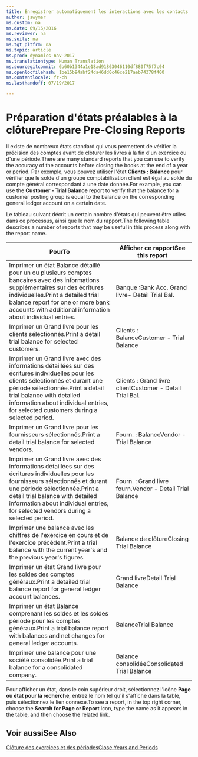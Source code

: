 ```yaml
---
title: Enregistrer automatiquement les interactions avec les contacts
author: jswymer
ms.custom: na
ms.date: 09/16/2016
ms.reviewer: na
ms.suite: na
ms.tgt_pltfrm: na
ms.topic: article
ms.prod: dynamics-nav-2017
ms.translationtype: Human Translation
ms.sourcegitcommit: 6b60b1344a1e18ad91863046110df880f75f7c04
ms.openlocfilehash: 1be15b94abf24da46dd0c46ce217aeb74378f400
ms.contentlocale: fr-ch
ms.lasthandoff: 07/19/2017

---
```

# <a name="prepare-pre-closing-reports"></a><span data-ttu-id="e7e29-102">Préparation d'états préalables à la clôture</span><span class="sxs-lookup"><span data-stu-id="e7e29-102">Prepare Pre-Closing Reports</span></span>
<span data-ttu-id="e7e29-103">Il existe de nombreux états standard qui vous permettent de vérifier la précision des comptes avant de clôturer les livres à la fin d'un exercice ou d'une période.</span><span class="sxs-lookup"><span data-stu-id="e7e29-103">There are many standard reports that you can use to verify the accuracy of the accounts before closing the books at the end of a year or period.</span></span> <span data-ttu-id="e7e29-104">Par exemple, vous pouvez utiliser l'état **Clients : Balance** pour vérifier que le solde d'un groupe comptabilisation client est égal au solde du compte général correspondant à une date donnée.</span><span class="sxs-lookup"><span data-stu-id="e7e29-104">For example, you can use the **Customer - Trial Balance** report to verify that the balance for a customer posting group is equal to the balance on the corresponding general ledger account on a certain date.</span></span>

<span data-ttu-id="e7e29-105">Le tableau suivant décrit un certain nombre d'états qui peuvent être utiles dans ce processus, ainsi que le nom du rapport.</span><span class="sxs-lookup"><span data-stu-id="e7e29-105">The following table describes a number of reports that may be useful in this process along with the report name.</span></span>

|<span data-ttu-id="e7e29-106">Pour</span><span class="sxs-lookup"><span data-stu-id="e7e29-106">To</span></span>     |<span data-ttu-id="e7e29-107">Afficher ce rapport</span><span class="sxs-lookup"><span data-stu-id="e7e29-107">See this report</span></span>       |
|-------|----------------------|
|<span data-ttu-id="e7e29-108">Imprimer un état Balance détaillé pour un ou plusieurs comptes bancaires avec des informations supplémentaires sur des écritures individuelles.</span><span class="sxs-lookup"><span data-stu-id="e7e29-108">Print a detailed trial balance report for one or more bank accounts with additional information about individual entries.</span></span>|<span data-ttu-id="e7e29-109">Banque :</span><span class="sxs-lookup"><span data-stu-id="e7e29-109">Bank Acc.</span></span> <span data-ttu-id="e7e29-110">Grand livre</span><span class="sxs-lookup"><span data-stu-id="e7e29-110">- Detail Trial Bal.</span></span>|
|<span data-ttu-id="e7e29-111">Imprimer un Grand livre pour les clients sélectionnés.</span><span class="sxs-lookup"><span data-stu-id="e7e29-111">Print a detail trial balance for selected customers.</span></span>|<span data-ttu-id="e7e29-112">Clients : Balance</span><span class="sxs-lookup"><span data-stu-id="e7e29-112">Customer - Trial Balance</span></span>|
|<span data-ttu-id="e7e29-113">Imprimer un Grand livre avec des informations détaillées sur des écritures individuelles pour les clients sélectionnés et durant une période sélectionnée.</span><span class="sxs-lookup"><span data-stu-id="e7e29-113">Print a detail trial balance with detailed information about individual entries, for selected customers during a selected period.</span></span>|<span data-ttu-id="e7e29-114">Clients : Grand livre client</span><span class="sxs-lookup"><span data-stu-id="e7e29-114">Customer - Detail Trial Bal.</span></span>|
|<span data-ttu-id="e7e29-115">Imprimer un Grand livre pour les fournisseurs sélectionnés.</span><span class="sxs-lookup"><span data-stu-id="e7e29-115">Print a detail trial balance for selected vendors.</span></span>|<span data-ttu-id="e7e29-116">Fourn. : Balance</span><span class="sxs-lookup"><span data-stu-id="e7e29-116">Vendor - Trial Balance</span></span>|
|<span data-ttu-id="e7e29-117">Imprimer un Grand livre avec des informations détaillées sur des écritures individuelles pour les fournisseurs sélectionnés et durant une période sélectionnée.</span><span class="sxs-lookup"><span data-stu-id="e7e29-117">Print a detail trial balance with detailed information about individual entries, for selected vendors during a selected period.</span></span>|<span data-ttu-id="e7e29-118">Fourn. : Grand livre fourn.</span><span class="sxs-lookup"><span data-stu-id="e7e29-118">Vendor - Detail Trial Balance</span></span>|
|<span data-ttu-id="e7e29-119">Imprimer une balance avec les chiffres de l'exercice en cours et de l'exercice précédent.</span><span class="sxs-lookup"><span data-stu-id="e7e29-119">Print a trial balance with the current year's and the previous year's figures.</span></span>|<span data-ttu-id="e7e29-120">Balance de clôture</span><span class="sxs-lookup"><span data-stu-id="e7e29-120">Closing Trial Balance</span></span>|
|<span data-ttu-id="e7e29-121">Imprimer un état Grand livre pour les soldes des comptes généraux.</span><span class="sxs-lookup"><span data-stu-id="e7e29-121">Print a detailed trial balance report for general ledger account balances.</span></span>|<span data-ttu-id="e7e29-122">Grand livre</span><span class="sxs-lookup"><span data-stu-id="e7e29-122">Detail Trial Balance</span></span>|
|<span data-ttu-id="e7e29-123">Imprimer un état Balance comprenant les soldes et les soldes période pour les comptes généraux.</span><span class="sxs-lookup"><span data-stu-id="e7e29-123">Print a trial balance report with balances and net changes for general ledger accounts.</span></span>|<span data-ttu-id="e7e29-124">Balance</span><span class="sxs-lookup"><span data-stu-id="e7e29-124">Trial Balance</span></span>|
|<span data-ttu-id="e7e29-125">Imprimer une balance pour une société consolidée.</span><span class="sxs-lookup"><span data-stu-id="e7e29-125">Print a trial balance for a consolidated company.</span></span>|<span data-ttu-id="e7e29-126">Balance consolidée</span><span class="sxs-lookup"><span data-stu-id="e7e29-126">Consolidated Trial Balance</span></span>|
<span data-ttu-id="e7e29-127">Pour afficher un état, dans le coin supérieur droit, sélectionnez l'icône **Page ou état pour la recherche**, entrez le nom tel qu'il s'affiche dans la table, puis sélectionnez le lien connexe.</span><span class="sxs-lookup"><span data-stu-id="e7e29-127">To see a report, in the top right corner, choose the **Search for Page or Report** icon, type the name as it appears in the table, and then choose the related link.</span></span>

## <a name="see-also"></a><span data-ttu-id="e7e29-128">Voir aussi</span><span class="sxs-lookup"><span data-stu-id="e7e29-128">See Also</span></span>
[<span data-ttu-id="e7e29-129">Clôture des exercices et des périodes</span><span class="sxs-lookup"><span data-stu-id="e7e29-129">Close Years and Periods</span></span>](year-close-years-periods.md)

